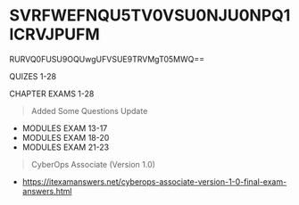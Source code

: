 # SVRFWEFNQU5TV0VSU0NJU0NPQ1lCRVJPUFM
RURVQ0FUSU9OQUwgUFVSUE9TRVMgT05MWQ==

QUIZES 1-28

CHAPTER EXAMS 1-28

> Added Some Questions Update
 - MODULES EXAM 13-17
 - MODULES EXAM 18-20
 - MODULES EXAM 21-23

> CyberOps Associate (Version 1.0)
- https://itexamanswers.net/cyberops-associate-version-1-0-final-exam-answers.html
